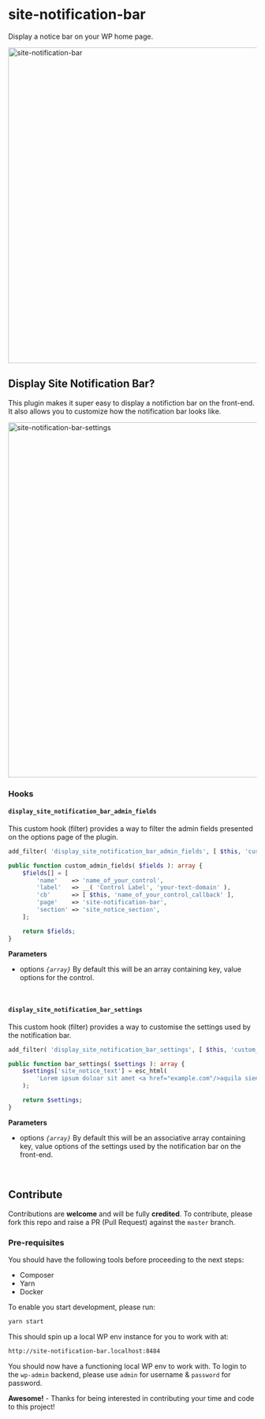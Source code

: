# site-notification-bar

Display a notice bar on your WP home page.

<img width="640" alt="site-notification-bar" src="https://github.com/user-attachments/assets/4f4bff9e-c2ea-4afe-8012-1dc736ab17ef" />

## Display Site Notification Bar?

This plugin makes it super easy to display a notifiction bar on the front-end. It also allows you to customize how the notification bar looks like.

<img width="720" alt="site-notification-bar-settings" src="https://github.com/user-attachments/assets/1e227f6e-ee54-4e57-81fd-45f0a7aa7c4b" />

### Hooks

#### `display_site_notification_bar_admin_fields`

This custom hook (filter) provides a way to filter the admin fields presented on the options page of the plugin.

```php
add_filter( 'display_site_notification_bar_admin_fields', [ $this, 'custom_admin_fields' ] );

public function custom_admin_fields( $fields ): array {
    $fields[] = [
        'name'    => 'name_of_your_control',
        'label'   => __( 'Control Label', 'your-text-domain' ),
        'cb'      => [ $this, 'name_of_your_control_callback' ],
        'page'    => 'site-notification-bar',
        'section' => 'site_notice_section',
    ];

    return $fields;
}
```

**Parameters**

- options _`{array}`_ By default this will be an array containing key, value options for the control.
<br/>

#### `display_site_notification_bar_settings`

This custom hook (filter) provides a way to customise the settings used by the notification bar.

```php
add_filter( 'display_site_notification_bar_settings', [ $this, 'custom_bar_settings' ] );

public function bar_settings( $settings ): array {
    $settings['site_notice_text'] = esc_html(
        'Lorem ipsum doloar sit amet <a href="example.com"/>aquila siento</a>'
    );

    return $settings;
}
```

**Parameters**

- options _`{array}`_ By default this will be an associative array containing key, value options of the settings used by the notification bar on the front-end.
<br/>

## Contribute

Contributions are __welcome__ and will be fully __credited__. To contribute, please fork this repo and raise a PR (Pull Request) against the `master` branch.

### Pre-requisites

You should have the following tools before proceeding to the next steps:

- Composer
- Yarn
- Docker

To enable you start development, please run:

```bash
yarn start
```

This should spin up a local WP env instance for you to work with at:

```bash
http://site-notification-bar.localhost:8484
```

You should now have a functioning local WP env to work with. To login to the `wp-admin` backend, please use `admin` for username & `password` for password.

__Awesome!__ - Thanks for being interested in contributing your time and code to this project!
